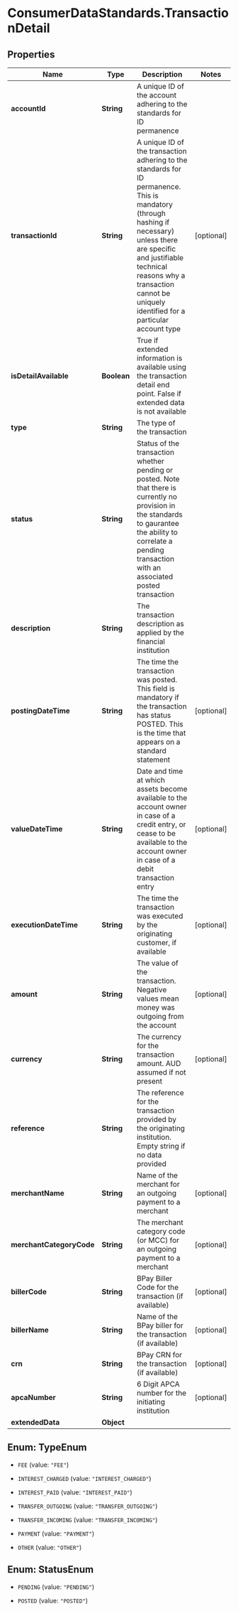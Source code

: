 # ConsumerDataStandards.TransactionDetail

## Properties
Name | Type | Description | Notes
------------ | ------------- | ------------- | -------------
**accountId** | **String** | A unique ID of the account adhering to the standards for ID permanence | 
**transactionId** | **String** | A unique ID of the transaction adhering to the standards for ID permanence. This is mandatory (through hashing if necessary) unless there are specific and justifiable technical reasons why a transaction cannot be uniquely identified for a particular account type | [optional] 
**isDetailAvailable** | **Boolean** | True if extended information is available using the transaction detail end point. False if extended data is not available | 
**type** | **String** | The type of the transaction | 
**status** | **String** | Status of the transaction whether pending or posted.  Note that there is currently no provision in the standards to gaurantee the ability to correlate a pending transaction with an associated posted transaction | 
**description** | **String** | The transaction description as applied by the financial institution | 
**postingDateTime** | **String** | The time the transaction was posted. This field is mandatory if the transaction has status POSTED. This is the time that appears on a standard statement | [optional] 
**valueDateTime** | **String** | Date and time at which assets become available to the account owner in case of a credit entry, or cease to be available to the account owner in case of a debit transaction entry | [optional] 
**executionDateTime** | **String** | The time the transaction was executed by the originating customer, if available | [optional] 
**amount** | **String** | The value of the transaction. Negative values mean money was outgoing from the account | [optional] 
**currency** | **String** | The currency for the transaction amount. AUD assumed if not present | [optional] 
**reference** | **String** | The reference for the transaction provided by the originating institution.  Empty string if no data provided | 
**merchantName** | **String** | Name of the merchant for an outgoing payment to a merchant | [optional] 
**merchantCategoryCode** | **String** | The merchant category code (or MCC) for an outgoing payment to a merchant | [optional] 
**billerCode** | **String** | BPay Biller Code for the transaction (if available) | [optional] 
**billerName** | **String** | Name of the BPay biller for the transaction (if available) | [optional] 
**crn** | **String** | BPay CRN for the transaction (if available) | [optional] 
**apcaNumber** | **String** | 6 Digit APCA number for the initiating institution | [optional] 
**extendedData** | **Object** |  | 


<a name="TypeEnum"></a>
## Enum: TypeEnum


* `FEE` (value: `"FEE"`)

* `INTEREST_CHARGED` (value: `"INTEREST_CHARGED"`)

* `INTEREST_PAID` (value: `"INTEREST_PAID"`)

* `TRANSFER_OUTGOING` (value: `"TRANSFER_OUTGOING"`)

* `TRANSFER_INCOMING` (value: `"TRANSFER_INCOMING"`)

* `PAYMENT` (value: `"PAYMENT"`)

* `OTHER` (value: `"OTHER"`)




<a name="StatusEnum"></a>
## Enum: StatusEnum


* `PENDING` (value: `"PENDING"`)

* `POSTED` (value: `"POSTED"`)




